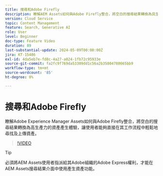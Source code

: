 ```yaml
---
title: 搜尋和Adobe Firefly
description: 瞭解AEM Assets如何與Adobe Firefly整合，將空白的搜尋結果轉換為具生產力的資產產生體驗。
version: Cloud Service
topic: Content Management
feature: Search, Generative AI
role: User
level: Beginner
doc-type: Feature Video
duration: 89
last-substantial-update: 2024-05-09T00:00:00Z
jira: KT-15486
exl-id: 4da5eb7e-fd8c-4a27-a824-1fb72c95933e
source-git-commit: fa2fc9f769da53309dd1c56a2b35804788665bb9
workflow-type: tm+mt
source-wordcount: '85'
ht-degree: 0%

---
```


# 搜尋和Adobe Firefly

瞭解Adobe Experience Manager Assets如何與Adobe Firefly整合，將空白的搜尋結果轉換為高生產力的資產產生體驗，讓使用者能夠直接在其工作流程中輕鬆地尋找及上傳資產。

>[!VIDEO](https://video.tv.adobe.com/v/3429070/?learn=on)


>[!TIP]
>
> 必須將AEM Assets使用者指派給其Adobe組織的Adobe Express權利，才能在AEM Assets搜尋結果介面中使用產生資產功能。
